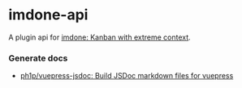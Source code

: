 # imdone-api

A plugin api for [imdone: Kanban with extreme context](https://imdone.io/).

### Generate docs
- [ph1p/vuepress-jsdoc: Build JSDoc markdown files for vuepress](https://github.com/ph1p/vuepress-jsdoc)